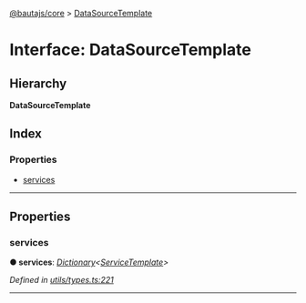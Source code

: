 [@bautajs/core](../README.md) > [DataSourceTemplate](../interfaces/datasourcetemplate.md)

# Interface: DataSourceTemplate

## Hierarchy

**DataSourceTemplate**

## Index

### Properties

* [services](datasourcetemplate.md#services)

---

## Properties

<a id="services"></a>

###  services

**● services**: *[Dictionary](dictionary.md)<[ServiceTemplate](servicetemplate.md)>*

*Defined in [utils/types.ts:221](https://github.axa.com/Digital/bauta-nodejs/blob/9a199d7/packages/bautajs/src/utils/types.ts#L221)*

___

